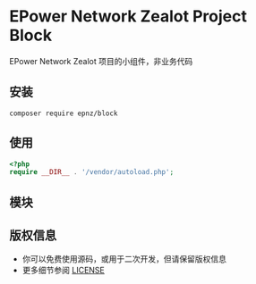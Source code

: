 EPower Network Zealot Project Block
===================================

EPower Network Zealot 项目的小组件，非业务代码

## 安装

~~~
composer require epnz/block
~~~

## 使用

~~~php
<?php
require __DIR__ . '/vendor/autoload.php'; 
~~~

## 模块


## 版权信息

 * 你可以免费使用源码，或用于二次开发，但请保留版权信息
 * 更多细节参阅 [LICENSE](LICENSE)
